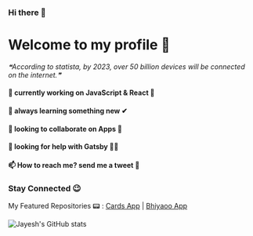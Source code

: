 ### Hi there 👋
# Welcome to my profile 🙌

<!--STARTS_HERE_QUOTE_README-->
<i>❝According to statista, by 2023, over 50 billion devices will be connected on the internet.❞</i>
<!--ENDS_HERE_QUOTE_README-->

#### 🔭 currently working on JavaScript & React 🌟
#### 🌱 always learning something new ✔
#### 👯 looking to collaborate on Apps 🎉
#### 🤔 looking for help with Gatsby 🐱‍👤
#### 📫 How to reach me? send me a tweet 📱

### Stay Connected 😉

My Featured Repositories :pager:	: 
[Cards App](https://github.com/JayeshTiwari03/Sep-Cards-App) | 
[Bhiyaoo App](https://github.com/JayeshTiwari03/Sep-Venue-App)

![Jayesh's GitHub stats](https://github-readme-stats.vercel.app/api?username=jayeshtiwari03)
